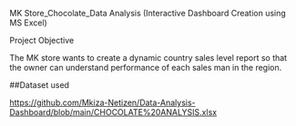 MK Store_Chocolate_Data Analysis (Interactive Dashboard Creation using MS Excel)

Project Objective 

The MK store wants to create a dynamic country sales level report so that the owner can understand performance of each sales man in the region.

##Dataset used

https://github.com/Mkiza-Netizen/Data-Analysis-Dashboard/blob/main/CHOCOLATE%20ANALYSIS.xlsx



